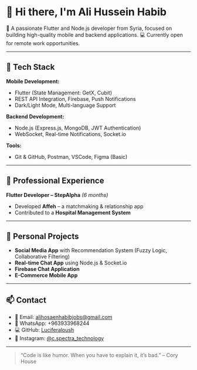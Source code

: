
# 👋 Hi there, I'm Ali Hussein Habib 

🎯 A passionate Flutter and Node.js developer from Syria, focused on building high-quality mobile and backend applications.
💻 Currently open for remote work opportunities.

---

## 🚀 Tech Stack

**Mobile Development:**
- Flutter (State Management: GetX, Cubit)
- REST API Integration, Firebase, Push Notifications
- Dark/Light Mode, Multi-language Support

**Backend Development:**
- Node.js (Express.js, MongoDB, JWT Authentication)
- WebSocket, Real-time Notifications, Socket.io

**Tools:**
- Git & GitHub, Postman, VSCode, Figma (Basic)

---

## 💼 Professional Experience

**Flutter Developer – StepAlpha** *(6 months)*  
- Developed **Affeh** – a matchmaking & relationship app  
- Contributed to a **Hospital Management System**

---

## 🧪 Personal Projects

- **Social Media App** with Recommendation System (Fuzzy Logic, Collaborative Filtering)
- **Real-time Chat App** using Node.js & Socket.io
- **Firebase Chat Application**
- **E-Commerce Mobile App**

---

## 📫 Contact

- 📧 Email: alihosaenhabibjobs@gmail.com  
- 📱 WhatsApp: +963933968244  
- 💻 GitHub: [Luciferaloush](https://github.com/Luciferaloush)  
- 📸 Instagram: [@c.spectra_technology](https://instagram.com/c.spectra_technology)

---

> “Code is like humor. When you have to explain it, it’s bad.” – Cory House
